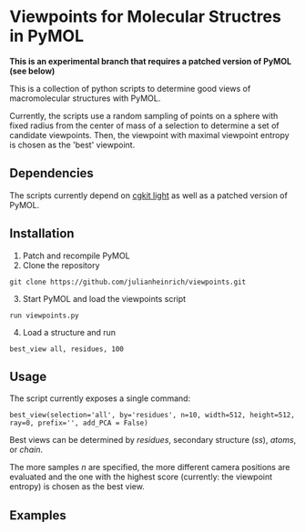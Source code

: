 # Viewpoints for Molecular Structres in PyMOL

__This is an experimental branch that requires a patched version of PyMOL (see below)__

This is a collection of python scripts to determine good views of macromolecular structures with PyMOL. 

Currently, the scripts use a random sampling of points on a sphere with fixed radius from the center of mass of a selection to determine a set of candidate viewpoints. Then, the viewpoint with maximal viewpoint entropy is chosen as the 'best' viewpoint. 

## Dependencies

The scripts currently depend on [cgkit light](http://cgkit.sourceforge.net/doc2/introduction.html#cgkit-light) as well as a patched version of PyMOL.

## Installation

1. Patch and recompile PyMOL
2. Clone the repository
```
git clone https://github.com/julianheinrich/viewpoints.git
```
3. Start PyMOL and load the viewpoints script
```
run viewpoints.py
```
4. Load a structure and run 
```
best_view all, residues, 100
```

## Usage

The script currently exposes a single command:

```
best_view(selection='all', by='residues', n=10, width=512, height=512, ray=0, prefix='', add_PCA = False)
```

Best views can be determined by *residues*, secondary structure (*ss*), *atoms*, or *chain*. 

The more samples *n* are specified, the more different camera positions are evaluated and the one with the highest score (currently: the viewpoint entropy) is chosen as the best view.

## Examples

